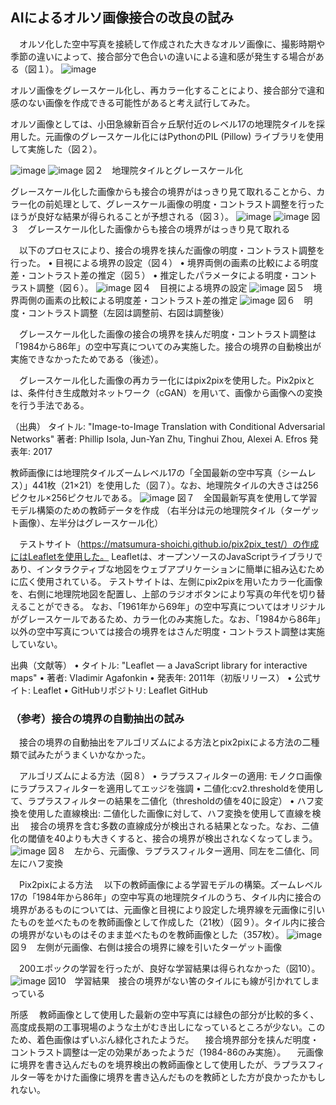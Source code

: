 ## AIによるオルソ画像接合の改良の試み

　オルソ化した空中写真を接続して作成された大きなオルソ画像に、撮影時期や季節の違いによって、接合部分で色合いの違いによる違和感が発生する場合がある（図１）。
 ![image](https://github.com/user-attachments/assets/9277a2f6-632e-499e-ae57-64417d946b81)

 オルソ画像をグレースケール化し、再カラー化することにより、接合部分で違和感のない画像を作成できる可能性があると考え試行してみた。

オルソ画像としては、小田急線新百合ヶ丘駅付近のレベル17の地理院タイルを採用した。元画像のグレースケール化にはPythonのPIL (Pillow) ライブラリを使用して実施した（図２）。

![image](https://github.com/user-attachments/assets/48a34dba-3254-43d1-84fc-b5def35b120c)
![image](https://github.com/user-attachments/assets/7f14a3e3-c0af-4f6b-abd5-c7df9d5f9dab)
図２　地理院タイルとグレースケール化

グレースケール化した画像からも接合の境界がはっきり見て取れることから、カラー化の前処理として、グレースケール画像の明度・コントラスト調整を行ったほうが良好な結果が得られることが予想される（図３）。
![image](https://github.com/user-attachments/assets/575f7ef4-6b28-45ad-80ae-8c5896f95318)
![image](https://github.com/user-attachments/assets/f33fbc20-9429-49fb-a9fb-5bdc1aaf8962)
図３　グレースケール化した画像からも接合の境界がはっきり見て取れる

　以下のプロセスにより、接合の境界を挟んだ画像の明度・コントラスト調整を行った。
    • 目視による境界の設定（図４）
    • 境界両側の画素の比較による明度差・コントラスト差の推定（図５）
    • 推定したパラメータによる明度・コントラスト調整（図６）。
![image](https://github.com/user-attachments/assets/73bed933-a61f-445c-84f5-73526cb96f16)
図４　目視による境界の設定
![image](https://github.com/user-attachments/assets/778b5a8e-f5b0-41b6-b4c8-1ef2798491c3)
図５　境界両側の画素の比較による明度差・コントラスト差の推定
![image](https://github.com/user-attachments/assets/dafb7518-1318-42fd-8ad0-d24bf6c1f04a)
図６　明度・コントラスト調整（左図は調整前、右図は調整後）

　グレースケール化した画像の接合の境界を挟んだ明度・コントラスト調整は「1984から86年」の空中写真についてのみ実施した。接合の境界の自動検出が実施できなかったためである（後述）。

　グレースケール化した画像の再カラー化にはpix2pixを使用した。Pix2pixとは、条件付き生成敵対ネットワーク（cGAN）を用いて、画像から画像への変換を行う手法である。

（出典）
タイトル: "Image-to-Image Translation with Conditional Adversarial Networks"
著者: Phillip Isola, Jun-Yan Zhu, Tinghui Zhou, Alexei A. Efros
発表年: 2017

教師画像には地理院タイルズームレベル17の「全国最新の空中写真（シームレス）」441枚（21×21）を使用した（図７）。なお、地理院タイルの大きさは256ピクセル×256ピクセルである。
![image](https://github.com/user-attachments/assets/59b687f0-e2c9-48ce-9990-617b27c96501)
図７　全国最新写真を使用して学習モデル構築のための教師データを作成
（右半分は元の地理院タイル（ターゲット画像）、左半分はグレースケール化）

　テストサイト（https://matsumura-shoichi.github.io/pix2pix_test/）の作成にはLeafletを使用した。
Leafletは、オープンソースのJavaScriptライブラリであり、インタラクティブな地図をウェブアプリケーションに簡単に組み込むために広く使用されている。
テストサイトは、左側にpix2pixを用いたカラー化画像を、右側に地理院地図を配置し、上部のラジオボタンにより写真の年代を切り替えることができる。
なお、「1961年から69年」の空中写真についてはオリジナルがグレースケールであるため、カラー化のみ実施した。なお、「1984から86年」以外の空中写真については接合の境界をはさんだ明度・コントラスト調整は実施していない。

出典（文献等）
    • タイトル: "Leaflet — a JavaScript library for interactive maps"
    • 著者: Vladimir Agafonkin
    • 発表年: 2011年（初版リリース）
    • 公式サイト: Leaflet
    • GitHubリポジトリ: Leaflet GitHub

### （参考）接合の境界の自動抽出の試み
　接合の境界の自動抽出をアルゴリズムによる方法とpix2pixによる方法の二種類で試みたがうまくいかなかった。

　アルゴリズムによる方法（図８）
    • ラプラスフィルターの適用: モノクロ画像にラプラスフィルターを適用してエッジを強調
    • 二値化:cv2.thresholdを使用して、ラプラスフィルターの結果を二値化（thresholdの値を40に設定）
    • ハフ変換を使用した直線検出: 二値化した画像に対して、ハフ変換を使用して直線を検出
　接合の境界を含む多数の直線成分が検出される結果となった。なお、二値化の閾値を40よりも大きくすると、接合の境界が検出されなくなってしまう。
![image](https://github.com/user-attachments/assets/960786e4-7958-4fcd-af69-a58f144226fc)
図８　左から、元画像、ラプラスフィルター適用、同左を二値化、同左にハフ変換

　Pix2pixによる方法
　以下の教師画像による学習モデルの構築。ズームレベル17の「1984年から86年」の空中写真の地理院タイルのうち、タイル内に接合の境界があるものについては、元画像と目視により設定した境界線を元画像に引いたものを並べたものを教師画像として作成した（21枚）（図９）。タイル内に接合の境界がないものはそのまま並べたものを教師画像とした（357枚）。
![image](https://github.com/user-attachments/assets/7b282437-a202-4c02-af96-a29aaff1793a)
図９　左側が元画像、右側は接合の境界に線を引いたターゲット画像

　200エポックの学習を行ったが、良好な学習結果は得られなかった（図10）。
![image](https://github.com/user-attachments/assets/e8ed354b-87eb-4bb7-8eb1-83f8507a9373)
図10　学習結果　接合の境界がない筈のタイルにも線が引かれてしまっている

所感
　教師画像として使用した最新の空中写真には緑色の部分が比較的多く、高度成長期の工事現場のような土がむき出しになっているところが少ない。このため、着色画像はずいぶん緑化されたようだ。
　接合境界部分を挟んだ明度・コントラスト調整は一定の効果があったようだ（1984-86のみ実施）。
　元画像に境界を書き込んだものを境界検出の教師画像として使用したが、ラプラスフィルター等をかけた画像に境界を書き込んだものを教師とした方が良かったかもしれない。
